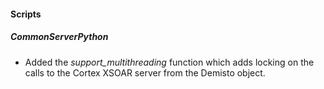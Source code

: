 
#### Scripts
##### CommonServerPython
- Added the *support_multithreading* function which adds locking on the calls to the Cortex XSOAR server from the Demisto object.